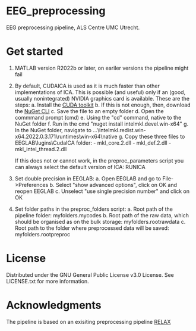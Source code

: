 # EEG_preprocessing
EEG preprocessing pipeline, ALS Centre UMC Utrecht.

# Get started
1. MATLAB version R2022b or later, on eariler versions the pipeline might fail
2. By default, CUDAICA is used as it is much faster than other implementations of ICA. This is possible (and useful) only if an (good, usually nonintegrated) NVIDIA graphics card is available. These are the steps:
	a. Install the [CUDA toolkit](https://developer.nvidia.com/cuda-downloads/)
	b. If this is not enough, then, download the [NuGet CLI](https://docs.microsoft.com/en-us/nuget/consume-packages/install-use-packages-nuget-cli/)
	c. Save the file to an empty folder
	d. Open the commmand prompt (cmd)
	e. Using the "cd" command, native to the NuGet folder
	f. Run in the cmd "nuget install intelmkl.devel.win-x64"
	g. In the NuGet folder, navigate to ...\intelmkl.redist.win-x64.2022.0.3.171\runtimes\win-x64\native
	g. Copy these three files to EEGLAB\lugins\CudaICA folder:
		- mkl_core.2.dll
		- mkl_def.2.dll
		- mkl_intel_thread.2.dll
	
	If this does not or cannot work, in the preproc_parameters script you can always select the default version of ICA: RUNICA 
	
3. Set double precision in EEGLAB:
	a. Open EEGLAB and go to File->Preferences
	b. Select "show advanced options", click on OK and reopen EEGLAB
	c. Unselect "use single precision number" and click on OK
	
4. Set folder paths in the preproc_folders script:
	a. Root path of the pipeline folder: myfolders.mycodes
	b. Root path of the raw data, which should be organised as on the bulk storage: myfolders.rootrawdata
	c. Root path to the folder where preprocessed data will be saved: myfolders.rootpreproc

# License
Distributed under the GNU General Public License v3.0 License. See LICENSE.txt for more information.

# Acknowledgments
The pipeline is based on an exisiting preprocessing pipeline [RELAX](https://github.com/NeilwBailey/RELAX/)
